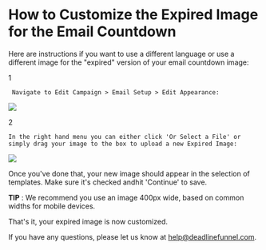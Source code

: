 # How to Customize the Expired Image for the Email Countdown

Here are instructions if you want to use a different language or use a different image for the "expired" version of your email countdown image:

1

```text
 Navigate to Edit Campaign > Email Setup > Edit Appearance: 
```

![](https://d33v4339jhl8k0.cloudfront.net/docs/assets/53974d6ce4b0c76107b109d1/images/5d5d60942c7d3a7920be53e9/file-qqp4ZLdFJi.png)

2

```text
In the right hand menu you can either click 'Or Select a File' or simply drag your image to the box to upload a new Expired Image: 
```

![](https://d33v4339jhl8k0.cloudfront.net/docs/assets/53974d6ce4b0c76107b109d1/images/5d5d600d2c7d3a7920be53db/file-PNNIIZadnB.png)

Once you've done that, your new image should appear in the selection of templates. Make sure it's checked andhit 'Continue' to save.

**TIP** : We recommend you use an image 400px wide, based on common widths for mobile devices.

That's it, your expired image is now customized.

If you have any questions, please let us know at [help@deadlinefunnel.com](mailto:mailto:help@deadlinefunnel.com).

